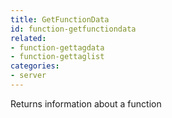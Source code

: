 ```yaml
---
title: GetFunctionData
id: function-getfunctiondata
related:
- function-gettagdata
- function-gettaglist
categories:
- server
---
```


Returns information about a function
